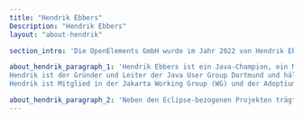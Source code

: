 ```yaml
---
title: "Hendrik Ebbers"
Description: "Hendrik Ebbers"
layout: "about-hendrik"

section_intro: 'Die OpenElements GmbH wurde im Jahr 2022 von Hendrik Ebbers gegründet, um ein Unternehmen zu schaffen, das Open Source und die gemeinschaftliche Zusammenarbeit in einem Java-Ökosystem in seinen Fokus nimmt und stärkt.'

about_hendrik_paragraph_1: 'Hendrik Ebbers ist ein Java-Champion, ein Mitglied von JSR-Expertengruppen und ein JavaOne-Rockstar. Erreicht hat er das alles durch sein Vertrauen in Open Source und Communities. 
Hendrik ist der Gründer und Leiter der Java User Group Dortmund und hält weltweit Vorträge und Präsentationen auf Konferenzen und in ausgewählten User Groups.
Hendrik ist Mitglied in der Jakarta Working Group (WG) und der Adoptium WG. Darüber hinaus ist Hendrik Ebbers Mitglied des Board of Directors der Eclipse Foundation.'

about_hendrik_paragraph_2: 'Neben den Eclipse-bezogenen Projekten trägt Hendrik auch zu anderen Open Source Software (OSS) bei. Zum Beispiel ist er ein Core Committer des Hedera Hashgraph, dem einzigen in Java geschriebenen Open Source Public Ledger. Er unterstützt Hedera und Swirlds Labs bei der Entwicklung sicherer, schneller und zuverlässiger Komponenten unter Verwendung von Open-Source-Standards und bekannten Workflows.'
---
```


